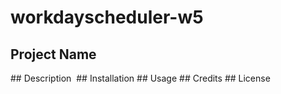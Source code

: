 # workdayscheduler-w5
## Project Name 
## Description 
## Installation
## Usage
## Credits
## License
